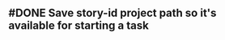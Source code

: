 ## #DONE Save story-id project path so it's available for starting a task
<!--  +task -->
<!-- created:2023-09-11T20:12:52.599Z task-id:aDL8c group:"Ungrouped Tasks" story-id:Start-task order:80 -->
